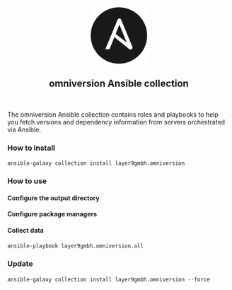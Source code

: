 <!--suppress HtmlDeprecatedAttribute -->
<div align="center">
    <img src="../docs/assets/Ansible.png" width="128" height="128" alt="omniversion logo" />
    <h2 align="center">omniversion Ansible collection</h2>
    <br />
</div>

The omniversion Ansible collection contains roles and playbooks to help you fetch versions and dependency information from servers orchestrated via Ansible.

### How to install

```shell
ansible-galaxy collection install layer9gmbh.omniversion
```

### How to use

#### Configure the output directory



#### Configure package managers


#### Collect data

```shell
ansible-playbook layer9gmbh.omniversion.all
```

### Update

```shell
ansible-galaxy collection install layer9gmbh.omniversion --force
```